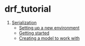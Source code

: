 # drf_tutorial
1. [Serialization](https://www.django-rest-framework.org/tutorial/1-serialization/)
    - [Setting up a new environment](https://www.django-rest-framework.org/tutorial/1-serialization/#setting-up-a-new-environment)
    - [Getting started](https://www.django-rest-framework.org/tutorial/1-serialization/#getting-started)
    - [Creating a model to work with](https://www.django-rest-framework.org/tutorial/1-serialization/#creating-a-model-to-work-with)
    